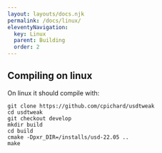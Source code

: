 ```yaml
---
layout: layouts/docs.njk
permalink: /docs/linux/
eleventyNavigation:
  key: Linux
  parent: Building
  order: 2
---
```


## Compiling on linux

On linux it should compile with:

    git clone https://github.com/cpichard/usdtweak
    cd usdtweak
    git checkout develop
    mkdir build
    cd build
    cmake -Dpxr_DIR=/installs/usd-22.05 ..
    make
